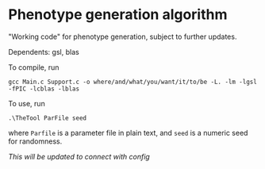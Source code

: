 # Phenotype generation algorithm

"Working code" for phenotype generation, subject to further updates.

Dependents: gsl, blas

To compile, run 
```
gcc Main.c Support.c -o where/and/what/you/want/it/to/be -L. -lm -lgsl -fPIC -lcblas -lblas
```

To use, run
```
.\TheTool ParFile seed
```
where ```Parfile``` is a parameter file in plain text, and ```seed``` is a numeric seed for randomness.

_This will be updated to connect with config_



